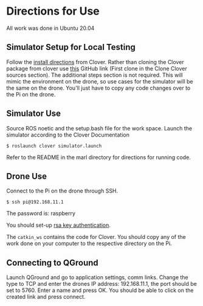 # Directions for Use
All work was done in Ubuntu 20.04

## Simulator Setup for Local Testing
Follow the [install directions](https://clover.coex.tech/en/simulation_native.html) from Clover. Rather than cloning the Clover package from clover use [this](https://github.com/JustinWit/clover/tree/master) GitHub link (First clone in the Clone Clover sources section). The additional steps section is not required. This will mimic the environment on the drone, so use cases for the simulator will be the same on the drone. You'll just have to copy any code changes over to the Pi on the drone.

## Simulator Use
Source ROS noetic and the setup.bash file for the work space. Launch the simulator according to the Clover Documentation
```
$ roslaunch clover simulator.launch 
```

Refer to the README in the marl directory for directions for running code.

## Drone Use
Connect to the Pi on the drone through SSH. 

```
$ ssh pi@192.168.11.1
```

The password is: raspberry

You should set-up [rsa key authentication](https://www.digitalocean.com/community/tutorials/how-to-configure-ssh-key-based-authentication-on-a-linux-server). 

The `catkin_ws` contains the code for Clover. You should copy any of the work done on your computer to the respective directory on the Pi. 

## Connecting to QGround
Launch QGround and go to application settings, comm links. Change the type to TCP and enter the drones IP address: 192.168.11.1, the port should be set to 5760. Enter a name and press OK. You should be able to click on the created link and press connect. 